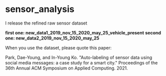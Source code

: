 # sensor_analysis

I release the refined raw sensor dataset

**first one: new_data1_2019_nov_15_2020_may_25_vehicle_present**
**second one: new_data2_2019_nov_15_2020_may_25**

When you use the dataset, please quote this paper:

Park, Dae-Young, and In-Young Ko. "Auto-labeling of sensor data using social media messages: a case study for a smart city." Proceedings of the 36th Annual ACM Symposium on Applied Computing. 2021.
